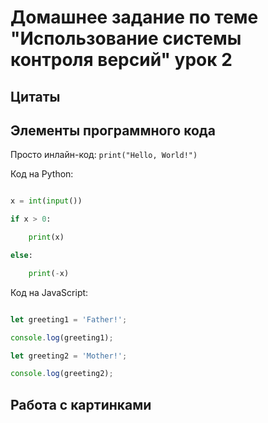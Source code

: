 # Домашнее задание по теме "Использование системы контроля версий" урок 2

## Цитаты

## Элементы программного кода

Просто инлайн-код: `print("Hello, World!")`


Код на Python:

```python

x = int(input())

if x > 0:

    print(x)

else:

    print(-x)

```

Код на JavaScript:

```javascript

let greeting1 = 'Father!';

console.log(greeting1);

let greeting2 = 'Mother!';

console.log(greeting2);

```

## Работа с картинками